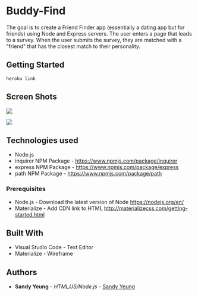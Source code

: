 # Buddy-Find

The goal is to create a Friend Finder app (essentially a dating app but for friends) using Node and Express servers. The user enters a page that leads to a survey. When the user submits the survey, they are matched with a "friend" that has the closest match to their personality.

## Getting Started
```heroku link```

## Screen Shots

![](app/public/images/friendsSS.png)

![](app/public/images/surveySS.png)

## Technologies used

- Node.js
- inquirer NPM Package - https://www.npmjs.com/package/inquirer
- express NPM Package - https://www.npmjs.com/package/express
- path NPM Package - https://www.npmjs.com/package/path

### Prerequisites

- Node.js - Download the latest version of Node https://nodejs.org/en/
- Materialize - Add CDN link to HTML http://materializecss.com/getting-started.html

## Built With

* Visual Studio Code - Text Editor
* Materialize - Wireframe

## Authors

* **Sandy Yeung** - *HTML/JS/Node.js* - [Sandy Yeung](https://github.com/Sandynism)